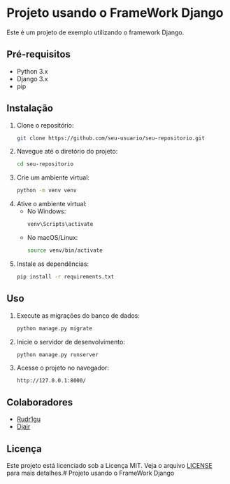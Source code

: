 # Projeto usando o FrameWork Django

Este é um projeto de exemplo utilizando o framework Django.

## Pré-requisitos

- Python 3.x
- Django 3.x
- pip

## Instalação

1. Clone o repositório:
    ```bash
    git clone https://github.com/seu-usuario/seu-repositorio.git
    ```
2. Navegue até o diretório do projeto:
    ```bash
    cd seu-repositorio
    ```
3. Crie um ambiente virtual:
    ```bash
    python -m venv venv
    ```
4. Ative o ambiente virtual:
    - No Windows:
        ```bash
        venv\Scripts\activate
        ```
    - No macOS/Linux:
        ```bash
        source venv/bin/activate
        ```
5. Instale as dependências:
    ```bash
    pip install -r requirements.txt
    ```

## Uso

1. Execute as migrações do banco de dados:
    ```bash
    python manage.py migrate
    ```
2. Inicie o servidor de desenvolvimento:
    ```bash
    python manage.py runserver
    ```
3. Acesse o projeto no navegador:
    ```
    http://127.0.0.1:8000/
    ```

## Colaboradores

- [Rudr1gu](https://github.com/rudr1gu)
- [Djair](https://github.com/djair2113)

## Licença

Este projeto está licenciado sob a Licença MIT. Veja o arquivo [LICENSE](LICENSE) para mais detalhes.# Projeto usando o FrameWork Django
